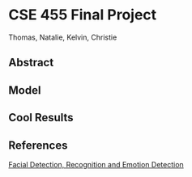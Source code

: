 # CSE 455 Final Project
Thomas, Natalie, Kelvin, Christie


## Abstract

## Model

## Cool Results

## References
[Facial Detection, Recognition and Emotion Detection](https://github.com/priya-dwivedi/face_and_emotion_detection/blob/master/Facial%20Detection%2C%20Recognition%20and%20Emotion%20Detection.md)